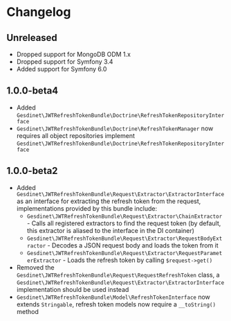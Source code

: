 # Changelog

## Unreleased

- Dropped support for MongoDB ODM 1.x
- Dropped support for Symfony 3.4
- Added support for Symfony 6.0

## 1.0.0-beta4

- Added `Gesdinet\JWTRefreshTokenBundle\Doctrine\RefreshTokenRepositoryInterface`
- `Gesdinet\JWTRefreshTokenBundle\Doctrine\RefreshTokenManager` now requires all object repositories implement `Gesdinet\JWTRefreshTokenBundle\Doctrine\RefreshTokenRepositoryInterface`

## 1.0.0-beta2

- Added `Gesdinet\JWTRefreshTokenBundle\Request\Extractor\ExtractorInterface` as an interface for extracting the refresh token from the request, implementations provided by this bundle include:
    - `Gesdinet\JWTRefreshTokenBundle\Request\Extractor\ChainExtractor` - Calls all registered extractors to find the request token (by default, this extractor is aliased to the interface in the DI container)
    - `Gesdinet\JWTRefreshTokenBundle\Request\Extractor\RequestBodyExtractor` - Decodes a JSON request body and loads the token from it
    - `Gesdinet\JWTRefreshTokenBundle\Request\Extractor\RequestParameterExtractor` - Loads the refresh token by calling `$request->get()`
- Removed the `Gesdinet\JWTRefreshTokenBundle\Request\RequestRefreshToken` class, a `Gesdinet\JWTRefreshTokenBundle\Request\Extractor\ExtractorInterface` implementation should be used instead
- `Gesdinet\JWTRefreshTokenBundle\Model\RefreshTokenInterface` now extends `Stringable`, refresh token models now require a `__toString()` method
